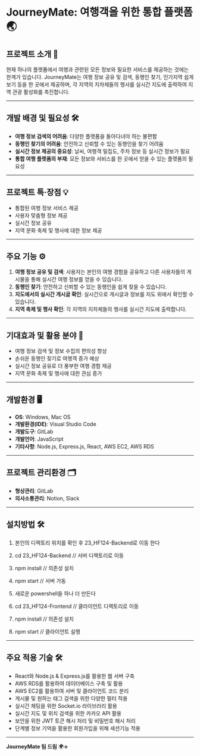 # JourneyMate: 여행객을 위한 통합 플랫폼 🌏

## 프로젝트 소개 📝

현재 하나의 플랫폼에서 여행과 관련된 모든 정보와 필요한 서비스를 제공하는 것에는 한계가 있습니다. JourneyMate는 여행 정보 공유 및 검색, 동행인 찾기, 인기지역 쉽게 보기 등을 한 곳에서 제공하며, 각 지역의 지차체들의 행사를 실시간 지도에 출력하여 지역 관광 활성화를 촉진합니다.

---

## 개발 배경 및 필요성 🛠

- **여행 정보 검색의 어려움**: 다양한 플랫폼을 돌아다녀야 하는 불편함
- **동행인 찾기의 어려움**: 안전하고 신뢰할 수 있는 동행인을 찾기 어려움
- **실시간 정보 제공의 중요성**: 날씨, 여행객 밀집도, 주차 정보 등 실시간 정보가 필요
- **통합 여행 플랫폼의 부재**: 모든 정보와 서비스를 한 곳에서 얻을 수 있는 플랫폼의 필요성

---

## 프로젝트 특·장점 💡

- 통합된 여행 정보 서비스 제공
- 사용자 맞춤형 정보 제공
- 실시간 정보 공유
- 지역 문화 축제 및 행사에 대한 정보 제공

---

## 주요 기능 ⚙️

1. **여행 정보 공유 및 검색**: 사용자는 본인의 여행 경험을 공유하고 다른 사용자들의 게시물을 통해 실시간 여행 정보를 얻을 수 있습니다.
2. **동행인 찾기**: 안전하고 신뢰할 수 있는 동행인을 쉽게 찾을 수 있습니다.
3. **지도에서의 실시간 게시글 확인**: 실시간으로 게시글과 정보를 지도 위에서 확인할 수 있습니다.
4. **지역 축제 및 행사 확인**: 각 지역의 지차체들의 행사를 실시간 지도에 출력합니다.

---

## 기대효과 및 활용 분야 🎯

- 여행 정보 검색 및 정보 수집의 편의성 향상
- 손쉬운 동행인 찾기로 여행객 증가 예상
- 실시간 정보 공유로 더 풍부한 여행 경험 제공
- 지역 문화 축제 및 행사에 대한 관심 증가

---

## 개발환경 🖥

- **OS**: Windows, Mac OS
- **개발환경(IDE)**: Visual Studio Code
- **개발도구**: GitLab
- **개발언어**: JavaScript
- **기타사항**: Node.js, Express.js, React, AWS EC2, AWS RDS

---

## 프로젝트 관리환경 🗂

- **형상관리**: GitLab
- **의사소통관리**: Notion, Slack

---

## 설치방법 🛠
1) 본인의 디렉토리 위치를 확인 후 23_HF124-Backend로 이동 한다
2) cd 23_HF124-Backend // 서버 디렉토리로 이동
3) npm install // 의존성 설치
4) npm start // 서버 가동

1) 새로운 powershell을 하나 더 만든다
2) cd 23_HF124-Frontend // 클라이언트 디렉토리로 이동
3) npm install // 의존성 설치
4) npm start // 클라이언트 실행

---

## 주요 적용 기술 🛠

- React와 Node.js & Express.js를 활용한 웹 서버 구축
- AWS RDS를 활용하여 데이터베이스 구축 및 활용
- AWS EC2를 활용하여 서버 및 클라이언트 코드 분리
- 게시물 및 원하는 태그 검색을 위한 다양한 필터 적용
- 실시간 채팅을 위한 Socket.io 라이브러리 활용
- 실시간 지도 및 위치 검색을 위한 카카오 API 활용
- 보안을 위한 JWT 토큰 해시 처리 및 비밀번호 해시 처리
- 단계별 정보 기억을 활용한 회원가입을 위해 세션기능 적용

---

**JourneyMate 팀 드림** 🌍✈️


